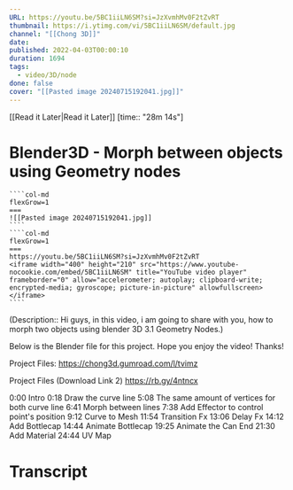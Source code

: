 ```yaml
---
URL: https://youtu.be/5BC1iiLN6SM?si=JzXvmhMv0F2tZvRT
thumbnail: https://i.ytimg.com/vi/5BC1iiLN6SM/default.jpg
channel: "[[Chong 3D]]"
date: 
published: 2022-04-03T00:00:10
duration: 1694
tags:
  - video/3D/node
done: false
cover: "[[Pasted image 20240715192041.jpg]]"
---
```

[[Read it Later|Read it Later]] [time:: "28m 14s"]
# Blender3D - Morph between objects using Geometry nodes
`````col
````col-md
flexGrow=1
===
![[Pasted image 20240715192041.jpg]]
````
````col-md
flexGrow=1
===
https://youtu.be/5BC1iiLN6SM?si=JzXvmhMv0F2tZvRT
<iframe width="400" height="210" src="https://www.youtube-nocookie.com/embed/5BC1iiLN6SM" title="YouTube video player" frameborder="0" allow="accelerometer; autoplay; clipboard-write; encrypted-media; gyroscope; picture-in-picture" allowfullscreen></iframe>
````
`````
(Description:: Hi guys, in this video, i am going to share with you, how to morph two objects using blender 3D 3.1 Geometry Nodes.)

Below is the Blender file for this project.
Hope you enjoy the video! Thanks!

Project Files:
https://chong3d.gumroad.com/l/tvimz

Project Files (Download Link 2)
https://rb.gy/4ntncx

0:00 Intro
0:18 Draw the curve line
5:08 The same amount of vertices for both curve line
6:41 Morph between lines
7:38 Add Effector to control point's position
9:12 Curve to Mesh
11:54 Transition Fx
13:06 Delay Fx
14:12 Add Bottlecap
14:44 Animate Bottlecap
19:25 Animate the Can End
21:30 Add Material
24:44 UV Map
# Transcript